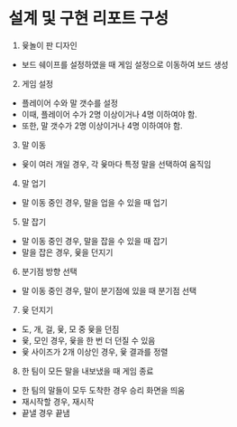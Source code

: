 # 설계 및 구현 리포트 구성

1. 윷놀이 판 디자인
- 보드 쉐이프를 설정하였을 때 게임 설정으로 이동하여 보드 생성


2. 게임 설정
- 플레이어 수와 말 갯수를 설정
- 이때, 플레이어 수가 2명 이상이거나 4명 이하여야 함.
- 또한, 말 갯수가 2명 이상이거나 4명 이하여야 함.


3. 말 이동
- 윷이 여러 개일 경우, 각 윷마다 특정 말을 선택하여 움직임


4. 말 업기
- 말 이동 중인 경우, 말을 업을 수 있을 때 업기


5. 말 잡기
- 말 이동 중인 경우, 말을 잡을 수 있을 때 잡기
- 말을 잡은 경우, 윷을 던지기


6. 분기점 방향 선택
- 말 이동 중인 경우, 말이 분기점에 있을 때 분기점 선택


7. 윷 던지기
- 도, 개, 걸, 윷, 모 중 윷을 던짐
- 윷, 모인 경우, 윷을 한 번 더 던질 수 있음
- 윷 사이즈가 2개 이상인 경우, 윷 결과를 정렬


8. 한 팀이 모든 말을 내보냈을 때 게임 종료
- 한 팀의 말들이 모두 도착한 경우 승리 화면을 띄움
- 재시작할 경우, 재시작
- 끝낼 경우 끝냄
